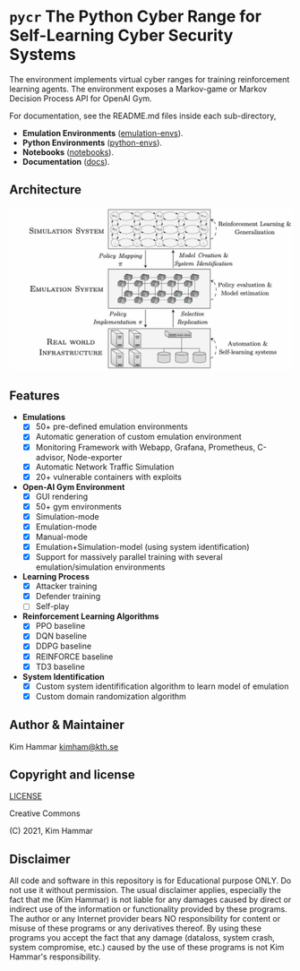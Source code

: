 # `pycr` The Python Cyber Range for Self-Learning Cyber Security Systems

The environment implements virtual cyber ranges for training reinforcement learning agents. 
The environment exposes a Markov-game or Markov Decision Process API for OpenAI Gym.

For documentation, see the README.md files inside each sub-directory,

- **Emulation Environments** ([emulation-envs](./emulation-envs)).
- **Python Environments** ([python-envs](./python-envs)).
- **Notebooks** ([notebooks](./notebooks)).
- **Documentation** ([docs](./docs)).    

## Architecture

<p align="center">
<img src="docs/arch.png" width="600">
</p>

## Features

- **Emulations**
    - [x] 50+ pre-defined emulation environments
    - [x] Automatic generation of custom emulation environment
    - [x] Monitoring Framework with Webapp, Grafana, Prometheus, C-advisor, Node-exporter
    - [x] Automatic Network Traffic Simulation
    - [x] 20+ vulnerable containers with exploits 

- **Open-AI Gym Environment**
     - [x] GUI rendering
     - [x] 50+ gym environments
     - [x] Simulation-mode
     - [x] Emulation-mode
     - [x] Manual-mode
     - [x] Emulation+Simulation-model (using system identification)
     - [x] Support for massively parallel training with several emulation/simulation environments
     
- **Learning Process**
     - [x] Attacker training
     - [x] Defender training
     - [ ] Self-play                    
   
- **Reinforcement Learning Algorithms**
     - [x] PPO baseline
     - [x] DQN baseline
     - [x] DDPG baseline
     - [x] REINFORCE baseline
     - [x] TD3 baseline

- **System Identification**
     - [x] Custom system identifification algorithm to learn model of emulation
     - [x] Custom domain randomization algorithm          

## Author & Maintainer

Kim Hammar <kimham@kth.se>

## Copyright and license

[LICENSE](LICENSE.md)

Creative Commons

(C) 2021, Kim Hammar


## Disclaimer
All code and software in this repository is for Educational purpose ONLY. 
Do not use it without permission. 
The usual disclaimer applies, especially the fact that me (Kim Hammar) is not liable for any damages caused by direct or indirect use of the information or functionality provided by these programs. 
The author or any Internet provider bears NO responsibility for content or misuse of these programs or any derivatives thereof. 
By using these programs you accept the fact that any damage (dataloss, system crash, system compromise, etc.) 
caused by the use of these programs is not Kim Hammar's responsibility.